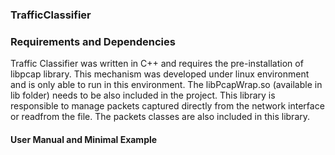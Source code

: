 <h3><b>TrafficClassifier</b></h3></hr>





<h3><b>Requirements and Dependencies</b></h3>
</hr>


Traffic Classifier was written in C++ and requires the pre-installation of libpcap library. This mechanism was developed under linux environment and is only able to run in this environment. The libPcapWrap.so (available in lib folder) needs to be also included in the project. 
This library is responsible to manage packets captured directly from the network interface or readfrom the file. The packets classes are also included in this library.

<h4><b>User Manual and Minimal Example</b></h4>
</hr>
